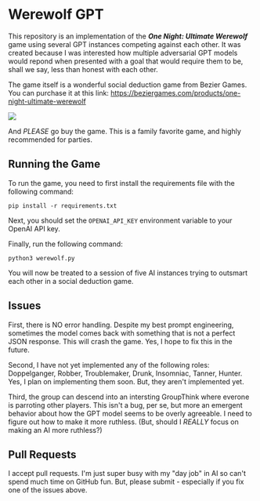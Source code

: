 # Werewolf GPT

This repository is an implementation of the ***One Night: Ultimate Werewolf*** game using several GPT instances competing against each other. It was created because I was interested how multiple adversarial GPT models would repond when presented with a goal that would require them to be, shall we say, less than honest with each other.

The game itself is a wonderful social deduction game from Bezier Games. You can purchase it at this link: https://beziergames.com/products/one-night-ultimate-werewolf

![](https://cdn.shopify.com/s/files/1/0740/4855/products/ONUW_272896be-e795-4aec-9e37-ccd43ca0872d_800x.png?v=1653932533)

And *PLEASE* go buy the game. This is a family favorite game, and highly recommended for parties. 

## Running the Game

To run the game, you need to first install the requirements file with the following command:

```shell
pip install -r requirements.txt
```

Next, you should set the `OPENAI_API_KEY` environment variable to your OpenAI API key.

Finally, run the following command:

```
python3 werewolf.py
```

You will now be treated to a session of five AI instances trying to outsmart each other in a social deduction game.

## Issues

First, there is NO error handling. Despite my best prompt engineering, sometimes the model comes back with something that is not a perfect JSON response. This will crash the game. Yes, I hope to fix this in the future.

Second, I have not yet implemented any of the following roles: Doppelganger, Robber, Troublemaker, Drunk, Insomniac, Tanner, Hunter. Yes, I plan on implementing them soon. But, they aren't implemented yet.

Third, the group can descend into an intersting GroupThink where everone is parroting other players. This isn't a bug, per se, but more an emergent behavior about how the GPT model seems to be overly agreeable. I need to figure out how to make it more ruthless. (But, should I *REALLY* focus on making an AI more ruthless?)

## Pull Requests

I accept pull requests. I'm just super busy with my "day job" in AI so can't spend much time on GitHub fun. But, please submit - especially if you fix one of the issues above.